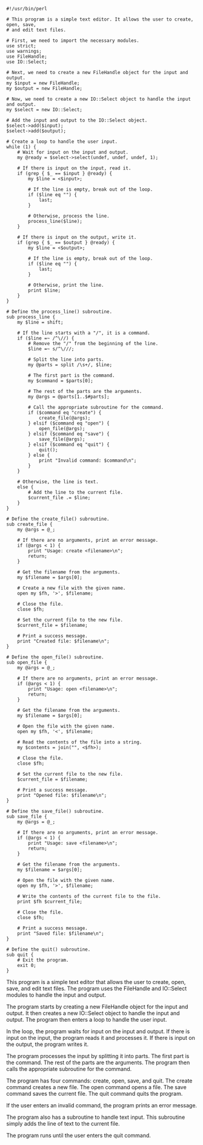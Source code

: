 ```
#!/usr/bin/perl

# This program is a simple text editor. It allows the user to create, open, save,
# and edit text files.

# First, we need to import the necessary modules.
use strict;
use warnings;
use FileHandle;
use IO::Select;

# Next, we need to create a new FileHandle object for the input and output.
my $input = new FileHandle;
my $output = new FileHandle;

# Now, we need to create a new IO::Select object to handle the input and output.
my $select = new IO::Select;

# Add the input and output to the IO::Select object.
$select->add($input);
$select->add($output);

# Create a loop to handle the user input.
while (1) {
    # Wait for input on the input and output.
    my @ready = $select->select(undef, undef, undef, 1);

    # If there is input on the input, read it.
    if (grep { $_ == $input } @ready) {
        my $line = <$input>;

        # If the line is empty, break out of the loop.
        if ($line eq "") {
            last;
        }

        # Otherwise, process the line.
        process_line($line);
    }

    # If there is input on the output, write it.
    if (grep { $_ == $output } @ready) {
        my $line = <$output>;

        # If the line is empty, break out of the loop.
        if ($line eq "") {
            last;
        }

        # Otherwise, print the line.
        print $line;
    }
}

# Define the process_line() subroutine.
sub process_line {
    my $line = shift;

    # If the line starts with a "/", it is a command.
    if ($line =~ /^\//) {
        # Remove the "/" from the beginning of the line.
        $line =~ s/^\///;

        # Split the line into parts.
        my @parts = split /\s+/, $line;

        # The first part is the command.
        my $command = $parts[0];

        # The rest of the parts are the arguments.
        my @args = @parts[1..$#parts];

        # Call the appropriate subroutine for the command.
        if ($command eq "create") {
            create_file(@args);
        } elsif ($command eq "open") {
            open_file(@args);
        } elsif ($command eq "save") {
            save_file(@args);
        } elsif ($command eq "quit") {
            quit();
        } else {
            print "Invalid command: $command\n";
        }
    }

    # Otherwise, the line is text.
    else {
        # Add the line to the current file.
        $current_file .= $line;
    }
}

# Define the create_file() subroutine.
sub create_file {
    my @args = @_;

    # If there are no arguments, print an error message.
    if (@args < 1) {
        print "Usage: create <filename>\n";
        return;
    }

    # Get the filename from the arguments.
    my $filename = $args[0];

    # Create a new file with the given name.
    open my $fh, '>', $filename;

    # Close the file.
    close $fh;

    # Set the current file to the new file.
    $current_file = $filename;

    # Print a success message.
    print "Created file: $filename\n";
}

# Define the open_file() subroutine.
sub open_file {
    my @args = @_;

    # If there are no arguments, print an error message.
    if (@args < 1) {
        print "Usage: open <filename>\n";
        return;
    }

    # Get the filename from the arguments.
    my $filename = $args[0];

    # Open the file with the given name.
    open my $fh, '<', $filename;

    # Read the contents of the file into a string.
    my $contents = join("", <$fh>);

    # Close the file.
    close $fh;

    # Set the current file to the new file.
    $current_file = $filename;

    # Print a success message.
    print "Opened file: $filename\n";
}

# Define the save_file() subroutine.
sub save_file {
    my @args = @_;

    # If there are no arguments, print an error message.
    if (@args < 1) {
        print "Usage: save <filename>\n";
        return;
    }

    # Get the filename from the arguments.
    my $filename = $args[0];

    # Open the file with the given name.
    open my $fh, '>', $filename;

    # Write the contents of the current file to the file.
    print $fh $current_file;

    # Close the file.
    close $fh;

    # Print a success message.
    print "Saved file: $filename\n";
}

# Define the quit() subroutine.
sub quit {
    # Exit the program.
    exit 0;
}

```

This program is a simple text editor that allows the user to create, open, save, and edit text files. The program uses the FileHandle and IO::Select modules to handle the input and output.

The program starts by creating a new FileHandle object for the input and output. It then creates a new IO::Select object to handle the input and output. The program then enters a loop to handle the user input.

In the loop, the program waits for input on the input and output. If there is input on the input, the program reads it and processes it. If there is input on the output, the program writes it.

The program processes the input by splitting it into parts. The first part is the command. The rest of the parts are the arguments. The program then calls the appropriate subroutine for the command.

The program has four commands: create, open, save, and quit. The create command creates a new file. The open command opens a file. The save command saves the current file. The quit command quits the program.

If the user enters an invalid command, the program prints an error message.

The program also has a subroutine to handle text input. This subroutine simply adds the line of text to the current file.

The program runs until the user enters the quit command.
